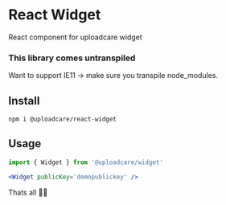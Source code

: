 # React Widget

React component for uploadcare widget

### This library comes untranspiled

Want to support IE11 → make sure you transpile node_modules.

## Install

```
npm i @uploadcare/react-widget
```

## Usage

```jsx
import { Widget } from '@uploadcare/widget'

<Widget publicKey='demopublickey' />
```

Thats all 🙌🏻
